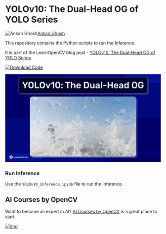 # YOLOv10: The Dual-Head OG of YOLO Series

![Ankan Ghosh](https://learnopencv.com/wp-content/uploads/2024/02/img_dp-36x36.png)[Ankan Ghosh](https://learnopencv.com/author/ankan/)

This repository contains the Python scripts to run the Inference.   

It is part of the LearnOpenCV blog post - [YOLOv10: The Dual-Head OG of YOLO Series](https://learnopencv.com/yolov10/).

[<img src="https://learnopencv.com/wp-content/uploads/2022/07/download-button-e1657285155454.png" alt="Download Code" width="200">]()

![](readme_images/feature.gif)

### Run Inference

Use the ``YOLOv10_Inference.ipynb`` file to run the inference.

## AI Courses by OpenCV

Want to become an expert in AI? [AI Courses by OpenCV](https://opencv.org/courses/) is a great place to start.

[![img](https://learnopencv.com/wp-content/uploads/2023/01/AI-Courses-By-OpenCV-Github.png)](https://opencv.org/courses/)

